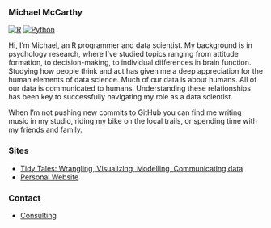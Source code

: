 ### Michael McCarthy

[![R](https://img.shields.io/badge/-☰-1f65b7?style=flat&logo=r&logoWidth=20)](https://github.com/mccarthy-m-g?tab=repositories&q=&type=&language=r) [![Python](https://img.shields.io/badge/-☰-ffe873?style=flat&logo=python&logoWidth=20)](https://github.com/mccarthy-m-g?tab=repositories&q=topic%3Apython&type=public&language=&sort=)

<!--
[![Python](https://img.shields.io/badge/-☰-ffe873?style=flat&logo=python&logoWidth=20)](https://github.com/mccarthy-m-g?tab=repositories&q=&type=&language=python)
-->

<!--
[![Twitter](https://img.shields.io/badge/-@mccarthymg-333333?style=flat&logo=twitter&logoWidth=20)](https://twitter.com/mccarthymg) [![LinkedIn](https://img.shields.io/badge/-connect-333333?style=flat&logo=linkedin&logoWidth=20)](https://www.linkedin.com/in/michael-g-mccarthy)
-->

Hi, I’m Michael, an R programmer and data scientist. My background is in psychology research, where I’ve studied topics ranging from attitude formation, to decision-making, to individual differences in brain function. Studying how people think and act has given me a deep appreciation for the human elements of data science. Much of our data is about humans. All of our data is communicated to humans. Understanding these relationships has been key to successfully navigating my role as a data scientist.

When I’m not pushing new commits to GitHub you can find me writing music in my studio, riding my bike on the local trails, or spending time with my friends and family.

### Sites

- [Tidy Tales: Wrangling, Visualizing, Modelling, Communicating data](https://tidytales.ca)
- [Personal Website](https://michaelmccarthy.tidytales.ca/)

### Contact

- [Consulting](https://michaelmccarthy.tidytales.ca/consulting/)
